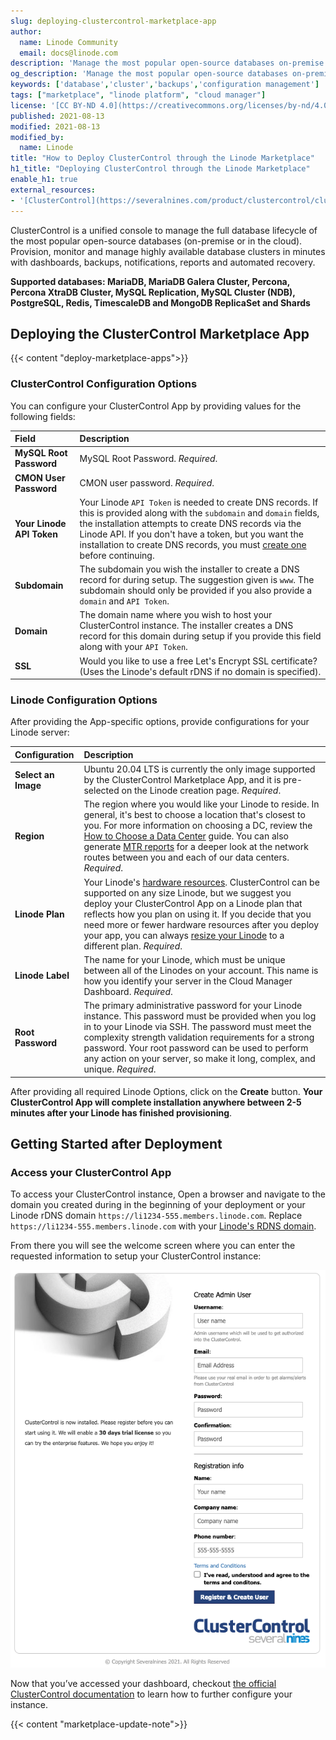 ```yaml
---
slug: deploying-clustercontrol-marketplace-app
author:
  name: Linode Community
  email: docs@linode.com
description: 'Manage the most popular open-source databases on-premise or in the cloud.'
og_description: 'Manage the most popular open-source databases on-premise or in the cloud.'
keywords: ['database','cluster','backups','configuration management']
tags: ["marketplace", "linode platform", "cloud manager"]
license: '[CC BY-ND 4.0](https://creativecommons.org/licenses/by-nd/4.0)'
published: 2021-08-13
modified: 2021-08-13
modified_by:
  name: Linode
title: "How to Deploy ClusterControl through the Linode Marketplace"
h1_title: "Deploying ClusterControl through the Linode Marketplace"
enable_h1: true
external_resources:
- '[ClusterControl](https://severalnines.com/product/clustercontrol/clustercontrol-community-edition)'
---
```


ClusterControl is a unified console to manage the full database lifecycle of the most popular open-source databases (on-premise or in the cloud). Provision, monitor and manage highly available database clusters in minutes with dashboards, backups, notifications, reports and automated recovery.

**Supported databases: MariaDB, MariaDB Galera Cluster, Percona, Percona XtraDB Cluster, MySQL Replication, MySQL Cluster (NDB), PostgreSQL, Redis, TimescaleDB and MongoDB ReplicaSet and Shards**

## Deploying the ClusterControl Marketplace App

{{< content "deploy-marketplace-apps">}}

### ClusterControl Configuration Options

You can configure your ClusterControl App by providing values for the following fields:

| **Field** | **Description** |
|:--------------|:------------|
| **MySQL Root Password** | MySQL Root Password. *Required*. |
| **CMON User Password** | CMON user password. *Required*. |
| **Your Linode API Token** | Your Linode `API Token` is needed to create DNS records. If this is provided along with the `subdomain` and `domain` fields, the installation attempts to create DNS records via the Linode API. If you don't have a token, but you want the installation to create DNS records, you must [create one](/docs/platform/api/getting-started-with-the-linode-api/#get-an-access-token) before continuing. |
| **Subdomain** | The subdomain you wish the installer to create a DNS record for during setup. The suggestion given is `www`. The subdomain should only be provided if you also provide a `domain` and `API Token`. |
| **Domain** | The domain name where you wish to host your ClusterControl instance. The installer creates a DNS record for this domain during setup if you provide this field along with your `API Token`. |
| **SSL** | Would you like to use a free Let's Encrypt SSL certificate? (Uses the Linode's default rDNS if no domain is specified). |

### Linode Configuration Options

After providing the App-specific options, provide configurations for your Linode server:
<!-- Be sure to edit the Select an Image and Linode Plan to match app's needs -->

| **Configuration** | **Description** |
|:--------------|:------------|
| **Select an Image** | Ubuntu 20.04 LTS is currently the only image supported by the ClusterControl Marketplace App, and it is pre-selected on the Linode creation page. *Required*. |
| **Region** | The region where you would like your Linode to reside. In general, it's best to choose a location that's closest to you. For more information on choosing a DC, review the [How to Choose a Data Center](/docs/platform/how-to-choose-a-data-center) guide. You can also generate [MTR reports](/docs/networking/diagnostics/diagnosing-network-issues-with-mtr/) for a deeper look at the network routes between you and each of our data centers. *Required*. |
| **Linode Plan** | Your Linode's [hardware resources](/docs/platform/how-to-choose-a-linode-plan/#hardware-resource-definitions). ClusterControl can be supported on any size Linode, but we suggest you deploy your ClusterControl App on a Linode plan that reflects how you plan on using it. If you decide that you need more or fewer hardware resources after you deploy your app, you can always [resize your Linode](/docs/platform/disk-images/resizing-a-linode/) to a different plan. *Required*. |
| **Linode Label** | The name for your Linode, which must be unique between all of the Linodes on your account. This name is how you identify your server in the Cloud Manager Dashboard. *Required*. |
| **Root Password** | The primary administrative password for your Linode instance. This password must be provided when you log in to your Linode via SSH. The password must meet the complexity strength validation requirements for a strong password. Your root password can be used to perform any action on your server, so make it long, complex, and unique. *Required*. |


After providing all required Linode Options, click on the **Create** button. **Your ClusterControl App will complete installation anywhere between 2-5 minutes after your Linode has finished provisioning**.

## Getting Started after Deployment

### Access your ClusterControl App

To access your ClusterControl instance, Open a browser and navigate to the domain you created during in the beginning of your deployment or your Linode rDNS domain `https://li1234-555.members.linode.com`. Replace `https://li1234-555.members.linode.com` with your [Linode's RDNS domain](docs/guides/remote-access/#resetting-reverse-dns).

From there you will see the welcome screen where you can enter the requested information to setup your ClusterControl instance:

![ClusterControl Installation Screen](clustercontrol-install.png)

Now that you’ve accessed your dashboard, checkout [the official ClusterControl documentation](https://docs.severalnines.com/docs/clustercontrol/) to learn how to further configure your instance.

{{< content "marketplace-update-note">}}
